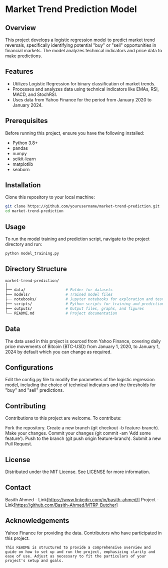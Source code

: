 # Market Trend Prediction Model

## Overview
This project develops a logistic regression model to predict market trend reversals, specifically identifying potential "buy" or "sell" opportunities in financial markets. The model analyzes technical indicators and price data to make predictions.

## Features
- Utilizes Logistic Regression for binary classification of market trends.
- Processes and analyzes data using technical indicators like EMAs, RSI, MACD, and StochRSI.
- Uses data from Yahoo Finance for the period from January 2020 to January 2024.

## Prerequisites
Before running this project, ensure you have the following installed:
- Python 3.8+
- pandas
- numpy
- scikit-learn
- matplotlib
- seaborn

## Installation
Clone this repository to your local machine:
```bash
git clone https://github.com/yourusername/market-trend-prediction.git
cd market-trend-prediction
```

## Usage
To run the model training and prediction script, navigate to the project directory and run:
```bash
python model_training.py
```

## Directory Structure
```bash
market-trend-prediction/
│
├── data/                  # Folder for datasets
├── models/                # Trained model files
├── notebooks/             # Jupyter notebooks for exploration and tests
├── scripts/               # Python scripts for training and prediction
├── outputs/               # Output files, graphs, and figures
└── README.md              # Project documentation
```

## Data
The data used in this project is sourced from Yahoo Finance, covering daily price movements of Bitcoin (BTC-USD) from January 1, 2020, to January 1, 2024 by default which you can change as required.

## Configurations
Edit the config.py file to modify the parameters of the logistic regression model, including the choice of technical indicators and the thresholds for "buy" and "sell" predictions.

## Contributing
Contributions to this project are welcome. To contribute:

Fork the repository.
Create a new branch (git checkout -b feature-branch).
Make your changes.
Commit your changes (git commit -am 'Add some feature').
Push to the branch (git push origin feature-branch).
Submit a new Pull Request.

## License
Distributed under the MIT License. See LICENSE for more information.

## Contact
Basith Ahmed - Link[https://www.linkedin.com/in/basith-ahmed/]
Project - Link[https://github.com/Basith-Ahmed/MTRP-Butcher]

## Acknowledgements
Yahoo Finance for providing the data.
Contributors who have participated in this project.
```
This README is structured to provide a comprehensive overview and guide on how to set up and run the project, emphasizing clarity and ease of use. Adjust as necessary to fit the particulars of your project's setup and goals.
```
